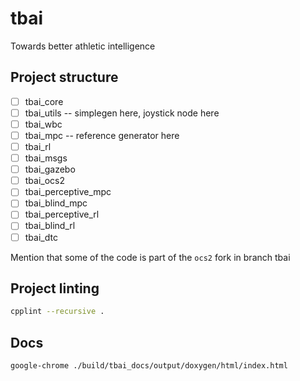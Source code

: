 # tbai
Towards better athletic intelligence


## Project structure

- [ ] tbai_core
- [ ] tbai_utils -- simplegen here, joystick node here
- [ ] tbai_wbc
- [ ] tbai_mpc -- reference generator here
- [ ] tbai_rl
- [ ] tbai_msgs
- [ ] tbai_gazebo
- [ ] tbai_ocs2
- [ ] tbai_perceptive_mpc
- [ ] tbai_blind_mpc
- [ ] tbai_perceptive_rl
- [ ] tbai_blind_rl
- [ ] tbai_dtc

Mention that some of the code is part of the `ocs2` fork in branch tbai


## Project linting
```bash
cpplint --recursive .
```

## Docs
```bash
google-chrome ./build/tbai_docs/output/doxygen/html/index.html
```